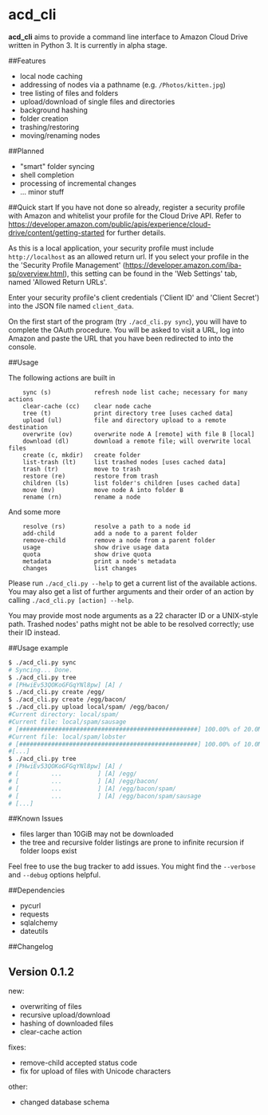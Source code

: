 acd_cli
=======

**acd_cli** aims to provide a command line interface to Amazon Cloud Drive written in Python 3. It is currently in alpha stage.

##Features

 * local node caching
 * addressing of nodes via a pathname (e.g. `/Photos/kitten.jpg`)
 * tree listing of files and folders
 * upload/download of single files and directories
 * background hashing
 * folder creation
 * trashing/restoring
 * moving/renaming nodes

##Planned
 
 * "smart" folder syncing
 * shell completion
 * processing of incremental changes
 * ... minor stuff

##Quick start
If you have not done so already, register a security profile with Amazon and whitelist your profile for the Cloud Drive API. Refer to https://developer.amazon.com/public/apis/experience/cloud-drive/content/getting-started for further details.

As this is a local application, your security profile must include ``http://localhost`` as an allowed return url.
If you select your profile in the the 'Security Profile Management' (https://developer.amazon.com/iba-sp/overview.html), this setting can be found in the 'Web Settings' tab, named 'Allowed Return URLs'.

Enter your security profile's client credentials ('Client ID' and 'Client Secret') into the JSON file named `client_data`. 

On the first start of the program (try ``./acd_cli.py sync``), you will have to complete the OAuth procedure.
You will be asked to visit a URL, log into Amazon and paste the URL that you have been redirected to into the console.


##Usage

The following actions are built in

```
    sync (s)            refresh node list cache; necessary for many actions
    clear-cache (cc)    clear node cache
    tree (t)            print directory tree [uses cached data]
    upload (ul)         file and directory upload to a remote destination
    overwrite (ov)      overwrite node A [remote] with file B [local]
    download (dl)       download a remote file; will overwrite local files
    create (c, mkdir)   create folder
    list-trash (lt)     list trashed nodes [uses cached data]
    trash (tr)          move to trash
    restore (re)        restore from trash
    children (ls)       list folder's children [uses cached data]
    move (mv)           move node A into folder B
    rename (rn)         rename a node
```
And some more
```
    resolve (rs)        resolve a path to a node id
    add-child           add a node to a parent folder
    remove-child        remove a node from a parent folder
    usage               show drive usage data
    quota               show drive quota
    metadata            print a node's metadata
    changes             list changes
```

Please run ``./acd_cli.py --help`` to get a current list of the available actions. You may also get a list of  further arguments and their order of an action by calling ``./acd_cli.py [action] --help``.

You may provide most node arguments as a 22 character ID or a UNIX-style path. Trashed nodes' paths might not be able to be resolved correctly; use their ID instead.

##Usage example

```bash
$ ./acd_cli.py sync
# Syncing... Done.
$ ./acd_cli.py tree
# [PHwiEv53QOKoGFGqYNl8pw] [A] /
$ ./acd_cli.py create /egg/
$ ./acd_cli.py create /egg/bacon/
$ ./acd_cli.py upload local/spam/ /egg/bacon/
#Current directory: local/spam/
#Current file: local/spam/sausage
# [##################################################] 100.00% of 20.0MiB
#Current file: local/spam/lobster
# [##################################################] 100.00% of 10.0MiB
#[...]
$ ./acd_cli.py tree
# [PHwiEv53QOKoGFGqYNl8pw] [A] /
# [         ...          ] [A] /egg/
# [         ...          ] [A] /egg/bacon/
# [         ...          ] [A] /egg/bacon/spam/
# [         ...          ] [A] /egg/bacon/spam/sausage
# [...]
```

##Known Issues

 * files larger than 10GiB may not be downloaded
 * the tree and recursive folder listings are prone to infinite recursion if folder loops exist

Feel free to use the bug tracker to add issues. You might find the `--verbose` and `--debug` options helpful. 

##Dependencies
* pycurl
* requests
* sqlalchemy
* dateutils

##Changelog

## Version 0.1.2
new:
 * overwriting of files
 * recursive upload/download
 * hashing of downloaded files
 * clear-cache action

fixes:
 * remove-child accepted status code
 * fix for upload of files with Unicode characters
 
other:
 * changed database schema
